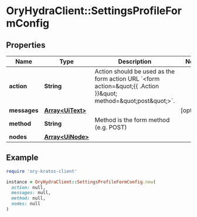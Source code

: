 # OryHydraClient::SettingsProfileFormConfig

## Properties

| Name | Type | Description | Notes |
| ---- | ---- | ----------- | ----- |
| **action** | **String** | Action should be used as the form action URL &#x60;&lt;form action&#x3D;\&quot;{{ .Action }}\&quot; method&#x3D;\&quot;post\&quot;&gt;&#x60;. |  |
| **messages** | [**Array&lt;UiText&gt;**](UiText.md) |  | [optional] |
| **method** | **String** | Method is the form method (e.g. POST) |  |
| **nodes** | [**Array&lt;UiNode&gt;**](UiNode.md) |  |  |

## Example

```ruby
require 'ory-kratos-client'

instance = OryHydraClient::SettingsProfileFormConfig.new(
  action: null,
  messages: null,
  method: null,
  nodes: null
)
```

